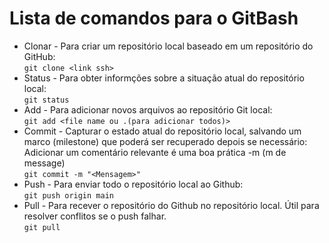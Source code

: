 # Lista de comandos para o GitBash
- Clonar - Para criar um repositório local baseado em um repositório do GitHub:  
`git clone <link ssh>`
- Status - Para obter informções sobre a situação atual do repositório local:  
`git status`
- Add - Para adicionar novos arquivos ao repositório Git local:   
`git add <file name ou .(para adicionar todos)>`
- Commit - Capturar o estado atual do repositório local, salvando um marco (milestone) que poderá ser recuperado depois se necessário:  
Adicionar um comentário relevante é uma boa prática  -m (m de message)  
`git commit -m "<Mensagem>"`
- Push - Para enviar todo o repositório local ao Github:  
`git push origin main` 
- Pull - Para recever o repositório do Github no repositório local. Útil para resolver conflitos se o push falhar.  
`git pull`
